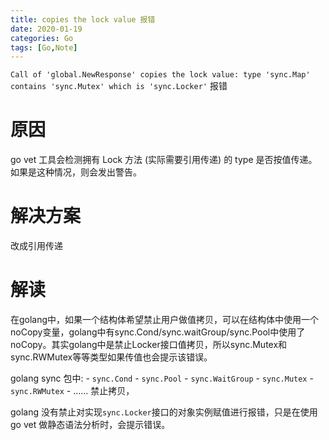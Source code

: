 ```yaml
---
title: copies the lock value 报错
date: 2020-01-19
categories: Go
tags: [Go,Note]
---
```


`Call of 'global.NewResponse' copies the lock value: type 'sync.Map' contains 'sync.Mutex' which is 'sync.Locker'` 报错

# 原因

go vet 工具会检测拥有 Lock 方法 (实际需要引用传递) 的 type 是否按值传递。如果是这种情况，则会发出警告。

# 解决方案

改成引用传递

# 解读

在golang中，如果一个结构体希望禁止用户做值拷贝，可以在结构体中使用一个noCopy变量，golang中有sync.Cond/sync.waitGroup/sync.Pool中使用了noCopy。其实golang中是禁止Locker接口值拷贝，所以sync.Mutex和sync.RWMutex等等类型如果传值也会提示该错误。

golang sync 包中:
\- `sync.Cond`
\- `sync.Pool`
\- `sync.WaitGroup`
\- `sync.Mutex`
\- `sync.RWMutex`
\- ……
禁止拷贝，

golang 没有禁止对实现`sync.Locker`接口的对象实例赋值进行报错，只是在使用go vet 做静态语法分析时，会提示错误。